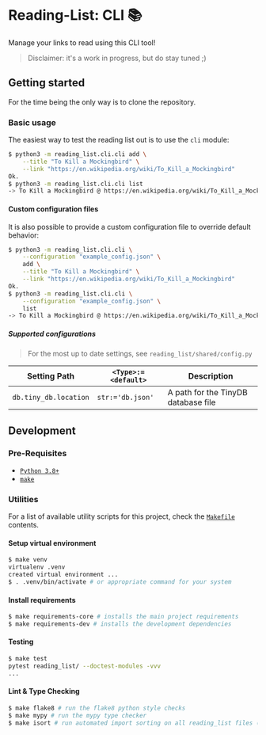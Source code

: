 <!-- markdownlint-disable-next-line no-trailing-punctuation -->
# Reading-List: CLI :books:

Manage your links to read using this CLI tool!  

> Disclaimer: it's a work in progress, but do stay tuned ;)

## Getting started

For the time being the only way is to clone the repository. 

### Basic usage

The easiest way to test the reading list out is to use the `cli` module:

```bash
$ python3 -m reading_list.cli.cli add \
    --title "To Kill a Mockingbird" \
    --link "https://en.wikipedia.org/wiki/To_Kill_a_Mockingbird"
Ok.
$ python3 -m reading_list.cli.cli list
-> To Kill a Mockingbird @ https://en.wikipedia.org/wiki/To_Kill_a_Mockingbird
```

#### Custom configuration files

It is also possible to provide a custom configuration file to override default behavior:

```bash
$ python3 -m reading_list.cli.cli \
    --configuration "example_config.json" \
    add \
    --title "To Kill a Mockingbird" \
    --link "https://en.wikipedia.org/wiki/To_Kill_a_Mockingbird"
Ok.
$ python3 -m reading_list.cli.cli \
    --configuration "example_config.json" \
    list
-> To Kill a Mockingbird @ https://en.wikipedia.org/wiki/To_Kill_a_Mockingbird
```

##### Supported configurations

> For the most up to date settings, see `reading_list/shared/config.py`

| Setting Path | `<Type>:=<default>` | Description |
| ------------ | ---- | ----------- |
| `db.tiny_db.location` | `str:='db.json'` | A path for the TinyDB database file |

## Development

### Pre-Requisites

- [`Python 3.8+`](https://www.python.org/downloads/)
- [`make`](https://www.gnu.org/software/make/)

### Utilities

For a list of available utility scripts for this project,
check the [`Makefile`](./Makefile) contents.

#### Setup virtual environment

```bash
$ make venv
virtualenv .venv
created virtual environment ...
$ . .venv/bin/activate # or appropriate command for your system
```

#### Install requirements

```bash
$ make requirements-core # installs the main project requirements
$ make requirements-dev # installs the development dependencies
```

#### Testing

```bash
$ make test
pytest reading_list/ --doctest-modules -vvv
...
```

#### Lint & Type Checking

```bash
$ make flake8 # run the flake8 python style checks
$ make mypy # run the mypy type checker
$ make isort # run automated import sorting on all reading_list files (modifies files!)
```
